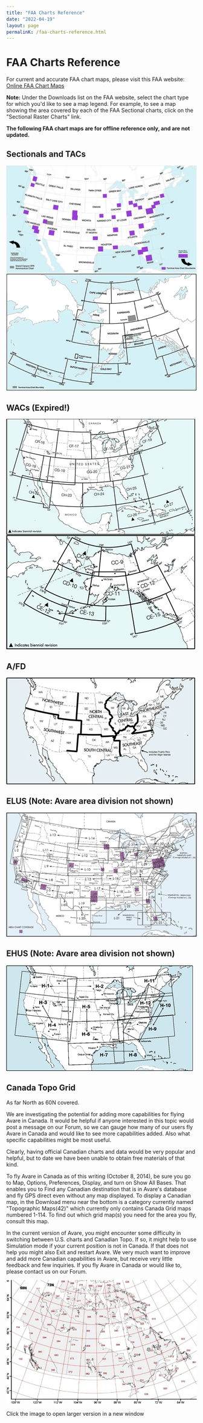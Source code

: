 ```yaml
---
title: "FAA Charts Reference"
date: "2022-04-19"
layout: page
permalinK: /faa-charts-reference.html
---
```


# FAA Charts Reference

For current and accurate FAA chart maps, please visit this FAA
website: [Online FAA Chart Maps](http://www.faa.gov/air_traffic/flight_info/aeronav/digital_products/ "FAA Chart Maps")

**Note:** Under the Downloads list on the FAA website, select the
chart type for which you'd like to see a map legend. For example, to
see a map showing the area covered by each of the FAA Sectional
charts, click on the "Sectional Raster Charts" link.

**The following FAA chart maps are for offline reference only, and are
not updated.**

## Sectionals and TACs

![FAA Sectional Chart Index US Contiguous](/images/FAA_SectUS_Lrg.webp)
![FAA Sectional Chart Index Alaska       ](/images/FAA_SectAK_Lrg.webp)

## WACs (Expired!)

![](/images/FAA_WAC_index.jpg)

## A/FD

![](/images/AFD_Index.jpg)

## ELUS (Note: Avare area division not shown)

![](/images/Low_Index_US.jpg)

## EHUS (Note: Avare area division not shown)

![](/images/High_Index_US_new.webp)

## Canada Topo Grid

As far North as 60N covered.

We are investigating the potential for adding more capabilities for flying Avare in Canada. It would be helpful if anyone interested in this topic would post a message on our Forum, so we can gauge how many of our users fly Avare in Canada and would like to see more capabilities added. Also what specific capabilities might be most useful.

Clearly, having official Canadian charts and data would be very popular and helpful, but to date we have been unable to obtain free materials of that kind.

To fly Avare in Canada as of this writing (October 8, 2014), be sure you go to Map, Options, Preferences, Display, and turn on Show All Bases. That enables you to Find any Canadian destination that is in Avare's database and fly GPS direct even without any map displayed. To display a Canadian map, in the Download menu near the bottom is a category currently named "Topographic Maps(42)" which currently only contains Canada Grid maps numbered 1-114. To find out which grid map(s) you need for the area you fly, consult this map.

In the current version of Avare, you might encounter some difficulty in switching between U.S. charts and Canadian Topo. If so, it might help to use Simulation mode if your current position is not in Canada. If that does not help you might also Exit and restart Avare. We very much want to improve and add more Canadian capabilities in Avare, but receive very little feedback and few inquiries. If you fly Avare in Canada or would like to, please contact us on our Forum.

[![Grid of Canadian Aviation Maps](/images/canada_grid.jpg)](https://i1.wp.com/mamba.dreamhosters.com/new/canada_grid.jpg)

Click the image to open larger version in a new window
